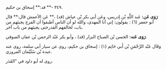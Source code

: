 ٣٤٩ -** قد:** إسحاق بن حكيم.

**رَوَى عَن:** عَبد اللَّهِ بْن إدريس، وعَن أبي بكر بْن عياش (قد) ،** عَن الأعمش قال:** قال أبو جعفر (٦) : يقولون: إني أنا المهدي، والله لو أن الناس أطبقوا أن الفرج يجيئهم من باب، لخالفهم القدرحتى يجيئهم من باب آخر.

**رَوَى عَنه:** الحسن بْن الصباح البزار (قد) ، وأبو بكر عَبْد الرحمن بْن عفان الصوفي.

وَقَال عَبْد الرَّحْمَنِ بْن أَبي حَاتِم (١) : إسحاق بن حكيم، روى عن سيار أبي سلمة، روى عنه عبدة بْن سُلَيْمان المروزي.

روى له أبو داود في "القَدَر.